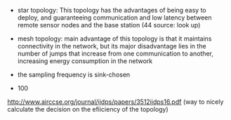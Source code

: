 
 - star topology: This topology has the advantages of being easy to deploy, and guaranteeing communication and low latency between remote sensor nodes and the base station (44 source: look up)

 - mesh topology: main advantage of this topology is that it maintains connectivity in the network, but its major disadvantage lies in the number of jumps that increase from one communication to another, increasing energy consumption in the network

 -  the sampling frequency is sink-chosen

 - 100

 http://www.airccse.org/journal/ijdps/papers/3512ijdps16.pdf (way to nicely calculate the decision on the efiiciency of the topology)
